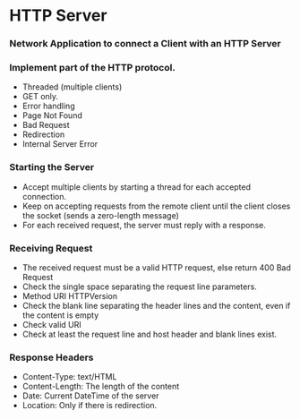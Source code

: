 # HTTP Server
### Network Application to connect a Client with an HTTP Server

### Implement part of the HTTP protocol.
- Threaded (multiple clients)
- GET only.
- Error handling
- Page Not Found
- Bad Request
- Redirection
- Internal Server Error

### Starting the Server
- Accept multiple clients by starting a thread for each accepted connection.
- Keep on accepting requests from the remote client until the client closes the socket (sends a zero-length message)
- For each received request, the server must reply with a response.

### Receiving Request
- The received request must be a valid HTTP request, else return 400 Bad Request
- Check the single space separating the request line parameters.
- Method URI HTTPVersion
- Check the blank line separating the header lines and the content, even if the content is empty
- Check valid URI
- Check at least the request line and host header and blank lines exist.

### Response Headers
- Content-Type: text/HTML
- Content-Length: The length of the content
- Date: Current DateTime of the server
- Location: Only if there is redirection.
